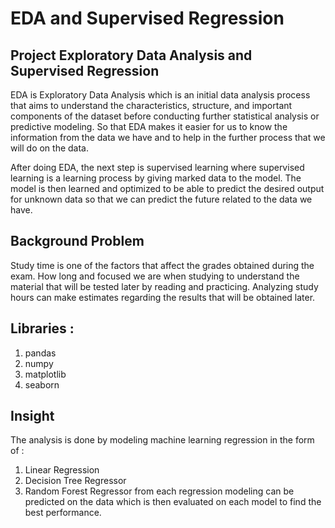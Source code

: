 # EDA and Supervised Regression
## Project  Exploratory Data Analysis and Supervised Regression
EDA is Exploratory Data Analysis which is an initial data analysis process that aims to understand the characteristics, structure, and important components of the dataset before conducting further statistical analysis or predictive modeling. So that EDA makes it easier for us to know the information from the data we have and to help in the further process that we will do on the data.

After doing EDA, the next step is supervised learning where supervised learning is a learning process by giving marked data to the model. The model is then learned and optimized to be able to predict the desired output for unknown data so that we can predict the future related to the data we have.

## Background Problem
Study time is one of the factors that affect the grades obtained during the exam. How long and focused we are when studying to understand the material that will be tested later by reading and practicing.
Analyzing study hours can make estimates regarding the results that will be obtained later.

## Libraries :
1. pandas
2. numpy
3. matplotlib
4. seaborn

## Insight 
The analysis is done by modeling machine learning regression in the form of :
1. Linear Regression
2. Decision Tree Regressor
3. Random Forest Regressor
from each regression modeling can be predicted on the data which is then evaluated on each model to find the best performance.
